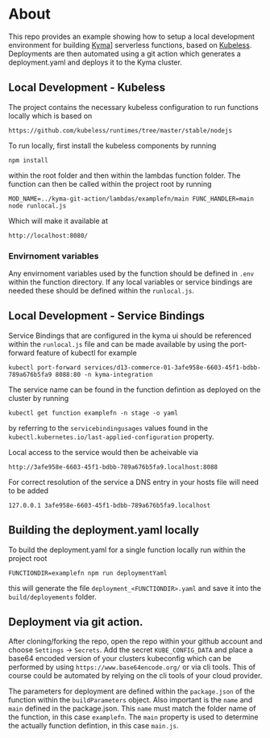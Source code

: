 # About

This repo provides an example showing how to setup a local development environment for building [Kyma](https://kyma-project.io/)] serverless functions, based on [Kubeless](https://kubeless.io/). Deployments are then automated using a git action which generates a deployment.yaml and deploys it to the Kyma cluster.

## Local Development - Kubeless

The project contains the necessary kubeless configuration to run functions locally which is based on

`https://github.com/kubeless/runtimes/tree/master/stable/nodejs`

To run locally, first install the kubeless components by running

`npm install`

within the root folder and then within the lambdas function folder. The function can then be called within the project root by running

`MOD_NAME=../kyma-git-action/lambdas/examplefn/main FUNC_HANDLER=main node runlocal.js`

Which will make it available at

`http://localhost:8080/`

### Envirnoment variables

Any envirnoment variables used by the function should be defined in `.env` within the function directory. If any local variables or service bindings are needed these should be defined within the `runlocal.js`.

## Local Development - Service Bindings

Service Bindings that are configured in the kyma ui should be referenced within the `runlocal.js` file and can be made available by using the port-forward feature of kubectl for example

`kubectl port-forward services/d13-commerce-01-3afe958e-6603-45f1-bdbb-789a676b5fa9 8088:80 -n kyma-integration`

The service name can be found in the function defintion as deployed on the cluster by running

`kubectl get function examplefn -n stage -o yaml`

by referring to the `servicebindingusages` values found in the `kubectl.kubernetes.io/last-applied-configuration` property.

Local access to the service would then be acheivable via

`http://3afe958e-6603-45f1-bdbb-789a676b5fa9.localhost:8088`

For correct resolution of the service a DNS entry in your hosts file will need to be added

`127.0.0.1 3afe958e-6603-45f1-bdbb-789a676b5fa9.localhost`

## Building the deployment.yaml locally

To build the deployment.yaml for a single function locally run within the project root

`FUNCTIONDIR=examplefn npm run deploymentYaml`

this will generate the file `deployment_<FUNCTIONDIR>.yaml` and save it into the `build/deployements` folder.

## Deployment via git action.

After cloning/forking the repo, open the repo within your github account and choose `Settings` -> `Secrets`. Add the secret `KUBE_CONFIG_DATA` and place a base64 encoded version of your clusters kubeconfig which can be performed by using `https://www.base64encode.org/` or via cli tools. This of course could be automated by relying on the cli tools of your cloud provider.

The parameters for deployment are defined within the `package.json` of the function within the `buildParameters` object. Also important is the `name` and `main` defined in the package.json. This `name` must match the folder name of the function, in this case `examplefn`. The `main` property is used to determine the actually function defintion, in this case `main.js`.
